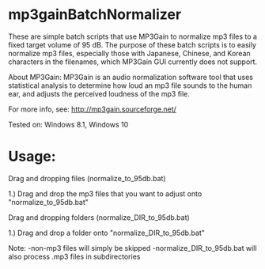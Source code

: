 # mp3gainBatchNormalizer

These are simple batch scripts that use MP3Gain to normalize mp3 files to a fixed target volume of 95 dB. The purpose of these batch scripts is to easily normalize mp3 files, especially those with Japanese, Chinese, and Korean characters in the filenames, which MP3Gain GUI currently does not support.

About MP3Gain: MP3Gain is an audio normalization software tool that uses statistical analysis to determine how loud an mp3 file sounds to the human ear, and adjusts the perceived loudness of the mp3 file.

For more info, see: http://mp3gain.sourceforge.net/

Tested on: Windows 8.1, Windows 10

# Usage:

Drag and dropping files (normalize_to_95db.bat)

1.) Drag and drop the mp3 files that you want to adjust onto "normalize_to_95db.bat"

Drag and dropping folders (normalize_DIR_to_95db.bat)

1.) Drag and drop a folder onto "normalize_DIR_to_95db.bat"

Note:
-non-mp3 files will simply be skipped
-normalize_DIR_to_95db.bat will also process .mp3 files in subdirectories

